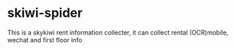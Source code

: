 # skiwi-spider
This is a skykiwi rent information collecter, it can collect rental (OCR)mobile, wechat and first floor info
